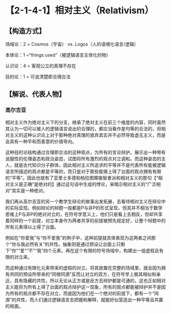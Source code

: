 # 【2-1-4-1】相对主义（Relativism）

## 【构造方式】

场域论：2 = Cosmos（宇宙） vs. Logos（人的语境化语言/逻辑）

本体论：1 =“things used”（被逻辑语言主体化的物）

认识论：4 = 客观公立的真理不存在

目的论：1 = 可说清楚即合理合法

## 【解说、代表人物】

### 高尔吉亚

相对主义作为绝对主义下的分支，继承了绝对主义在前三个维度的内容，同时虽然其认为一切可以被人的逻辑语言说出的合理的，都应当看作是均等的合法的，但相对主义的这种认识论上对于那种绝对真理的放弃其实并不必然导致虚无主义，而是会具有一种平和而善意的价值导向。

这种目的论结构通过合理即合法的这种观点，为所有的言论辩护。展示出一种带有说服性的伦理姿态和政治姿态，试图将所有激烈的观点对立调和。而这种姿态的主人，就是古代知识分子群体，因此相对主义所追求的平等并不是代表所有能被逻辑语言所描述的观点都是平等的，而只是对于那些能够上得了台面的观点拥有有限的“平等”。因此也就有了亚里士多德和柏拉图揶揄智者派和相对主义的那句【“相对主义是正确”是绝对的】通过这句话中生成的悖论，来暗示相对主义的“广泛相对”其实是一种绝对。

 我们再从高尔吉亚的另一个教学生辩论的故事出发拓展，去看待相对主义在辩论中的实际显现。例如辩论的辩题一般都是P与非P的形式呈现，但其并不相当于数学思维上P与非P的绝对对立的，在符号学意义上，他们只是看上去相反，但却共享着同样的一个前提，对立本身作为两者共享的前提被预先规定好，让整个辩题中的所有元素得以上得了台面。

 例如在“你爱我”与“你不爱我”的例子中，这种前提就具体表现为这两者之间那个“你与我必然有关”的共性。抽象则是通过预设让台面上只剩下“你”“爱”“不”“我”四个元素，再在这个有限的符号场域中，构建出一组虚假且有限的对立来。

 而这种通过有限化元素带来的虚假的对立，将其放置在完整的场域里，就会因为拥有共同的预设所带来的“同根同源”反而让对立的双方，在符号学上极其相似和亲近，具有隐藏的共性，所以无论从正方或是反方去辩护都是可通的，这也正如相对主义能将为所有上得了台面的观点辩护这一现象，所有的观点都能被辩护并不是因为所有的观点都不存在对立，而是因为他们在一个绝对的前提下，都有一个“同源”的共性，而人们通过逻辑语言去把握和解释，就能好似营造出一种平等且共赢的局面。

 

 

 

 
